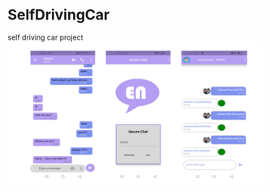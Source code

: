# SelfDrivingCar
self driving car project
![](https://github.com/SmMohib/Flutter-EnChat-Secured-Realtime-Messaging-Android-Application-/blob/main/22.jpg)
